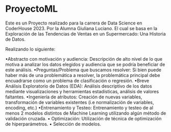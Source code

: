 # ProyectoML

Este es un Proyecto realizado para la carrera de Data Science en CoderHouse 2023. Por la Alumna Giuliana Luciano.
El cual se basa en la Exploración de las Tendencias de Ventas en un Supermercado: Una Historia de Datos. 

Realizando lo siguiente:

•Abstracto con motivación y audiencia:  Descripción de alto nivel de lo que motiva a analizar los datos elegidos y audiencia que se podría beneficiar de este análisis.
•Preguntas/Problema que buscamos resolver: Si bien puede haber más de una problemática a resolver, la problemática principal debe encuadrarse como un problema de clasificación o regresión.
•Breve Análisis Exploratorio de Datos (EDA): Análisis descriptivo de los datos mediante visualizaciones y herramientas estadísticas, análisis de valores faltantes.
•Ingeniería de atributos: Creación de nuevas variables, transformación de variables existentes (i.e normalización de variables, encoding, etc.)
•Entrenamiento y Testeo: Entrenamiento y testeo de al menos 2 modelos distintos de Machine Learning utilizando algún método de validación cruzada.
• Optimización: Utilización de técnica de optimización de hiperparámetros.
• Selección de modelos.
